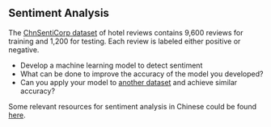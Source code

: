 ## Sentiment Analysis

The [ChnSentiCorp dataset](chnsenticorp) of hotel reviews contains 9,600 reviews for training and 1,200 for testing. Each review is labeled either positive or negative.

- Develop a machine learning model to detect sentiment
- What can be done to improve the accuracy of the model you developed?
- Can you apply your model to [another dataset](https://www.dropbox.com/s/psifo33yhwhnuwf/xhs.zip?dl=0) and achieve similar accuracy?

Some relevant resources for sentiment analysis in Chinese could be found [here](https://chinesenlp.xyz/#/docs/sentiment_analysis).
